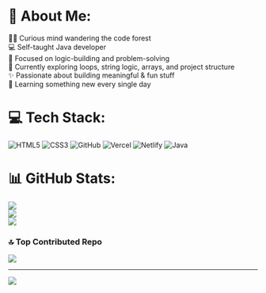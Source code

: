 # 💫 About Me:
🧙‍♂️ Curious mind wandering the code forest<br>
💻 Self-taught Java developer<br>
🧱 Focused on logic-building and problem-solving<br>
🔄 Currently exploring loops, string logic, arrays, and project structure<br>
✨ Passionate about building meaningful & fun stuff<br>
🧠 Learning something new every single day


# 💻 Tech Stack:
![HTML5](https://img.shields.io/badge/html5-%23E34F26.svg?style=flat&logo=html5&logoColor=white) ![CSS3](https://img.shields.io/badge/css3-%231572B6.svg?style=flat&logo=css3&logoColor=white) ![GitHub](https://img.shields.io/badge/github-%23121011.svg?style=flat&logo=github&logoColor=white) ![Vercel](https://img.shields.io/badge/vercel-%23000000.svg?style=flat&logo=vercel&logoColor=white) ![Netlify](https://img.shields.io/badge/netlify-%23000000.svg?style=flat&logo=netlify&logoColor=#00C7B7) ![Java](https://img.shields.io/badge/java-%23ED8B00.svg?style=flat&logo=openjdk&logoColor=white)
# 📊 GitHub Stats:
![](https://github-readme-stats.vercel.app/api?username=vexyenv&theme=github_dark&hide_border=false&include_all_commits=false&count_private=false)<br/>
![](https://nirzak-streak-stats.vercel.app/?user=vexyenv&theme=github_dark&hide_border=false)<br/>
![](https://github-readme-stats.vercel.app/api/top-langs/?username=vexyenv&theme=github_dark&hide_border=false&include_all_commits=false&count_private=false&layout=compact)

### 🔝 Top Contributed Repo
![](https://github-contributor-stats.vercel.app/api?username=vexyenv&limit=5&theme=github_dark&combine_all_yearly_contributions=true)

---
[![](https://visitcount.itsvg.in/api?id=vexyenv&icon=1&color=1)](https://visitcount.itsvg.in)
